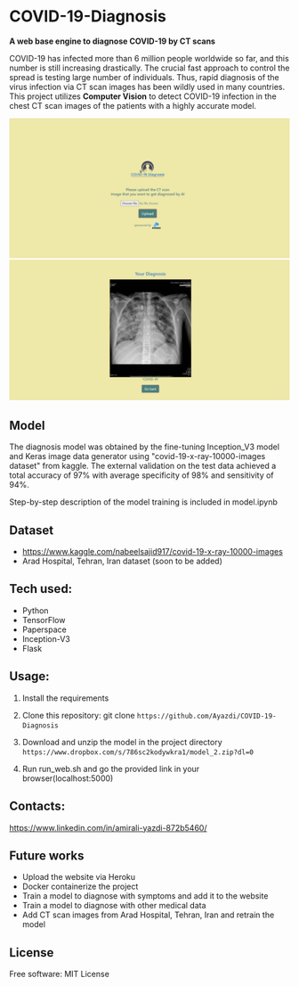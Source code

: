# COVID-19-Diagnosis
**A web base engine to diagnose COVID-19 by CT scans**

COVID-19 has infected more than 6 million people worldwide so far, and this number is still increasing drastically. The crucial fast approach to control the spread is testing large number of individuals. Thus, rapid diagnosis of the virus infection via CT scan images has been wildly used in many countries. This project utilizes **Computer Vision** to detect COVID-19 infection in the chest CT scan images of the patients with a highly accurate model.

![screenshot](/Screenshot_1.png)
![screenshot](/Screenshot_2.png)

## Model
The diagnosis model was obtained by the fine-tuning Inception_V3 model and Keras image data generator using "covid-19-x-ray-10000-images dataset" from kaggle. The external validation on the test data achieved a total accuracy of 97% with average specificity of 98% and sensitivity of 94%.

Step-by-step description of the model training is included in model.ipynb

## Dataset

- https://www.kaggle.com/nabeelsajid917/covid-19-x-ray-10000-images
- Arad Hospital, Tehran, Iran dataset (soon to be added)


## Tech used:
- Python
- TensorFlow
- Paperspace
- Inception-V3
- Flask

## Usage:
1. Install the requirements

2. Clone this repository: git clone
`https://github.com/Ayazdi/COVID-19-Diagnosis`

3. Download and unzip the model in the project directory
`https://www.dropbox.com/s/786sc2kodywkra1/model_2.zip?dl=0`

4. Run run_web.sh and go the provided link in your browser(localhost:5000)


## Contacts:
https://www.linkedin.com/in/amirali-yazdi-872b5460/

## Future works
 - Upload the website via Heroku
 - Docker containerize the project
 - Train a model to diagnose with symptoms and add it to the website
 - Train a model to diagnose with other medical data
 - Add CT scan images from Arad Hospital, Tehran, Iran and retrain the model

## License
Free software: MIT License
